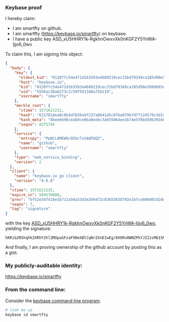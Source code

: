 ### Keybase proof

I hereby claim:

  * I am smartfty on github.
  * I am smartfty (https://keybase.io/smartfty) on keybase.
  * I have a public key ASD_xU5HHRY1k-RgkhnOwxvXk0nKGF2Y5YnWA-Ijjo6_0wo

To claim this, I am signing this object:

```json
{
  "body": {
    "key": {
      "eldest_kid": "0120ffc54e471d163593e4609219cec31bd79349ca185d98e589d603e2238e8ebfd30a",
      "host": "keybase.io",
      "kid": "0120ffc54e471d163593e4609219cec31bd79349ca185d98e589d603e2238e8ebfd30a",
      "uid": "5556ac38a6273c2c59f591348a75b219",
      "username": "smartfty"
    },
    "merkle_root": {
      "ctime": 1571621212,
      "hash": "621f81dea0c8b4d7639a97237a8641d5c07ba879b7d7f124579c5d1d808286f4c95ccc1d21ed4bd81ce7a5b91b12f151763c9f522ca304bb9a20187caa761b2d",
      "hash_meta": "8bee6b96ceab9ce0ba0eebc3a655064ee1b74e5f0bd50b391601864744bc5a93",
      "seqno": 8275745
    },
    "service": {
      "entropy": "PpNCL8MEW9/OIUcTxSAQPQQZ",
      "name": "github",
      "username": "smartfty"
    },
    "type": "web_service_binding",
    "version": 2
  },
  "client": {
    "name": "keybase.io go client",
    "version": "4.6.0"
  },
  "ctime": 1571621235,
  "expire_in": 504576000,
  "prev": "bf52e347416e1b711a50a33d3e269472c83655838792e1bfce086001d2def54d",
  "seqno": 7,
  "tag": "signature"
}
```

with the key [ASD_xU5HHRY1k-RgkhnOwxvXk0nKGF2Y5YnWA-Ijjo6_0wo](https://keybase.io/smartfty), yielding the signature:

```
hKRib2R5hqhkZXRhY2hlZMOpaGFzaF90eXBlCqNrZXnEIwEg/8VORx0WNZPkYJIZzsMb15NJyhhdmOWJ1gPiI46Ov9MKp3BheWxvYWTESpcCB8Qgv1LjR0FuG3EaUKM9PiaUcsg2VYOHkuG/zghgAdLe9U3EIL+e7HEz4TeQoNW4NzowfJUNdL7xwj0A32EzD4lkiLJgAgHCo3NpZ8RAnk8JkGI+ELbu6NC5jFoWKrEWg62SQ1XyAts7Gq5TQ3LduxvlS4i9UIWL6LXP9AMHR2z9GFtMJiAasoEAXxUYA6hzaWdfdHlwZSCkaGFzaIKkdHlwZQildmFsdWXEINT6En0neMGTPXVrMPbABOMPctIjjZpr4unEbe7+3yXio3RhZ80CAqd2ZXJzaW9uAQ==

```

And finally, I am proving ownership of the github account by posting this as a gist.

### My publicly-auditable identity:

https://keybase.io/smartfty

### From the command line:

Consider the [keybase command line program](https://keybase.io/download).

```bash
# look me up
keybase id smartfty
```
